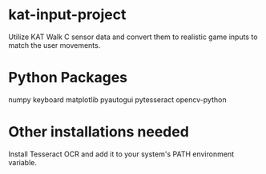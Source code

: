 # kat-input-project
Utilize KAT Walk C sensor data and convert them to realistic game inputs to match the user movements. 

# Python Packages
numpy
keyboard
matplotlib
pyautogui
pytesseract
opencv-python

# Other installations needed
Install Tesseract OCR and add it to your system's PATH environment variable. 